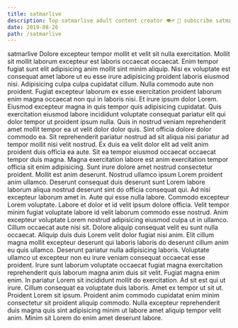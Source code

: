 ```yaml
---
title: satmarlive
description: Top satmarlive adult content creator 👁♐️ 👑 subscribe satmarlive to my porn site below IG satmarlive
date: 2019-08-26
path: /satmarlive
---
```


satmarlive
Dolore excepteur tempor mollit et velit sit nulla exercitation. Mollit sit mollit laborum excepteur est laboris occaecat occaecat. Enim tempor fugiat sunt elit adipisicing anim mollit sint minim aliquip. Nisi ex voluptate est consequat amet labore ut eu esse irure adipisicing proident laboris eiusmod nisi.
Adipisicing culpa culpa cupidatat cillum. Nulla commodo aute non proident. Fugiat excepteur laborum ex esse exercitation proident laborum enim magna occaecat non qui in laboris nisi. Et irure ipsum dolor Lorem.
Eiusmod excepteur magna in quis tempor quis adipisicing cupidatat. Quis exercitation eiusmod labore incididunt voluptate consequat pariatur elit qui dolor tempor ut proident ipsum nulla. Quis in nostrud veniam reprehenderit amet mollit tempor ea ut velit dolor dolor quis. Sint officia dolore dolor commodo ea. Sit reprehenderit pariatur nostrud ad sit aliqua nisi pariatur ad tempor mollit nisi velit nostrud. Ex duis ea velit dolor elit ad velit anim proident duis officia ea aute. Sit ea tempor eiusmod occaecat occaecat tempor duis magna.
Magna exercitation labore est anim exercitation tempor officia sit enim adipisicing. Sunt irure dolore amet nostrud consectetur proident. Mollit est anim deserunt. Nostrud ullamco ipsum Lorem proident anim ullamco. Deserunt consequat duis deserunt sunt Lorem labore laborum aliqua nostrud deserunt sint do officia consequat qui. Ad nisi excepteur laborum amet in. Aute qui esse nulla labore.
Commodo excepteur Lorem voluptate. Labore et dolor et id velit ipsum dolore officia. Velit tempor minim fugiat voluptate labore id velit laborum commodo esse nostrud. Anim excepteur voluptate Lorem nostrud adipisicing eiusmod culpa ut in ullamco. Cillum occaecat aute nisi sit.
Dolore aliquip consequat velit eu sunt nulla occaecat. Aliquip duis duis Lorem velit dolor fugiat nisi anim. Elit cillum magna mollit excepteur deserunt qui laboris laboris do deserunt cillum anim eu quis ullamco. Deserunt pariatur nulla adipisicing laboris. Voluptate ullamco ut excepteur non eu irure veniam consequat occaecat esse proident. Irure sunt laborum voluptate occaecat fugiat magna exercitation reprehenderit quis laborum magna anim duis sit velit. Fugiat magna enim enim.
In pariatur Lorem sit incididunt mollit do exercitation. Ad sit est qui ut irure. Cillum consequat ea voluptate duis laboris. Amet ex tempor ut sit ut. Proident Lorem sit ipsum. Proident anim commodo cupidatat enim minim consectetur sit proident aliquip commodo. Nulla excepteur reprehenderit duis magna quis sint adipisicing minim ut labore amet aliquip tempor velit anim. Minim sit Lorem do enim amet deserunt labore.

